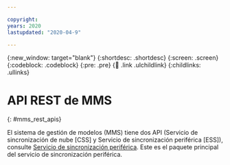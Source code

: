 ```yaml
---

copyright:
years: 2020
lastupdated: "2020-04-9"

---
```


{:new_window: target="blank"}
{:shortdesc: .shortdesc}
{:screen: .screen}
{:codeblock: .codeblock}
{:pre: .pre}
{:child: .link .ulchildlink}
{:childlinks: .ullinks}

# API REST de MMS
{: #mms_rest_apis}

El sistema de gestión de modelos (MMS) tiene dos API (Servicio de sincronización de nube [CSS] y
Servicio de sincronización periférica [ESS]), consulte
[Servicio de sincronización periférica](../developing/mms_swagger.json). Este es el paquete
principal del servicio de sincronización periférica.
